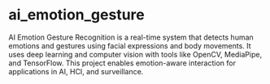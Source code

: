 # ai_emotion_gesture
AI Emotion Gesture Recognition is a real-time system that detects human emotions and gestures using facial expressions and body movements. It uses deep learning and computer vision with tools like OpenCV, MediaPipe, and TensorFlow. This project enables emotion-aware interaction for applications in AI, HCI, and surveillance.
